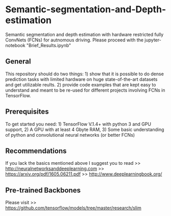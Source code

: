 # Semantic-segmentation-and-Depth-estimation
Semantic segmentation and depth estimation with hardware restricted fully ConvNets (FCNs) for autnomous driving.
Please proceed with the jupyter-notebook "Brief_Results.ipynb"

## General
This repository should do two things: 1) show that it is possible to do dense prediction tasks with limited hardware on huge state-of-the-art datasets and get utilizable reults. 2) provide code examples that are kept easy to understand and meant to be re-used for different projects involving FCNs in TensorFlow.

## Prerequisites
To get started you need: 1) TensorFlow V.1.4+ with python 3 and GPU support, 2) A GPU with at least 4 Gbyte RAM, 3) Some basic understanding of python and convolutional neural networks (or better FCNs)

## Recommendations 
If you lack the basics mentioned above I suggest you to read >> http://neuralnetworksanddeeplearning.com  >> https://arxiv.org/pdf/1605.06211.pdf  >> http://www.deeplearningbook.org/


## Pre-trained Backbones
Please visit >> https://github.com/tensorflow/models/tree/master/research/slim
